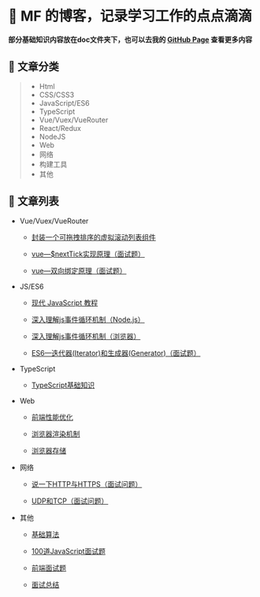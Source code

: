 # 🌱 MF 的博客，记录学习工作的点点滴滴

**部分基础知识内容放在doc文件夹下，也可以去我的 [GitHub Page](https://mfuu.github.io/) 查看更多内容**


## 🌱 文章分类

> * Html
> * CSS/CSS3
> * JavaScript/ES6
> * TypeScript
> * Vue/Vuex/VueRouter
> * React/Redux
> * NodeJS
> * Web
> * 网络
> * 构建工具
> * 其他


## 🌱 文章列表
* Vue/Vuex/VueRouter

  * [封装一个可拖拽排序的虚拟滚动列表组件](https://github.com/mf-note/Blog/issues/1)

  * [vue—$nextTick实现原理（面试题）](https://github.com/mf-note/Blog/issues/7)

  * [vue—双向绑定原理（面试题）](https://github.com/mf-note/Blog/issues/8)

  
* JS/ES6

  * [现代 JavaScript 教程](https://zh.javascript.info/)
 
  * [深入理解js事件循环机制（Node.js）](https://github.com/mf-note/Blog/issues/2)

  * [深入理解js事件循环机制（浏览器）](https://github.com/mf-note/Blog/issues/3)

  * [ES6—迭代器(Iterator)和生成器(Generator)（面试题）](https://github.com/mf-note/Blog/issues/6)


* TypeScript

  * [TypeScript基础知识](https://github.com/mf-note/Blog/tree/main/docs/TypeScript)


* Web
  
  * [前端性能优化](https://github.com/mf-note/Blog/issues/9)

  * [浏览器渲染机制](https://github.com/mf-note/Blog/issues/10)

  * [浏览器存储](https://github.com/mf-note/Blog/issues/11)


* 网络

  * [说一下HTTP与HTTPS（面试问题）](https://github.com/mf-note/Blog/issues/4)

  * [UDP和TCP（面试问题）](https://github.com/mf-note/Blog/issues/5)


* 其他

  * [基础算法](https://github.com/mf-note/Blog/issues/12)
  
  * [100道JavaScript面试题](https://juejin.cn/post/6992525007716876325)

  * [前端面试题](https://fe.ecool.fun/topic-list)

  * [面试总结](https://mf-note.github.io/2020/02/02/%E5%B8%B8%E8%A7%81%E9%9D%A2%E8%AF%95%E9%A2%98/)
